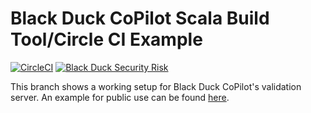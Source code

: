 # Black Duck CoPilot Scala Build Tool/Circle CI Example

[![CircleCI](https://img.shields.io/circleci/project/github/BlackDuckCoPilot/example-sbt-circle/validation.svg)](https://circleci.com/gh/BlackDuckCoPilot/example-sbt-circle) [![Black Duck Security Risk](https://copilot-valid.blackducksoftware.com/github/groups/BlackDuckCoPilot/locations/example-sbt-circle/public/results/branches/validation/badge-risk.svg)](https://copilot-valid.blackducksoftware.com/github/groups/BlackDuckCoPilot/locations/example-sbt-circle/public/results/branches/validation)

This branch shows a working setup for Black Duck CoPilot's validation server. An example for public use can be found [here](https://github.com/BlackDuckCoPilot/example-sbt-circle/).
